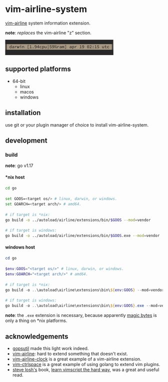 vim-airline-system
==================

[vim-airline](https://github.com/vim-airline/vim-airline) system information extension.

**note**: _replaces_ the vim-airline "z" section.

![screenshot](https://github.com/ratmav/vim-airline-system/blob/master/screenshot.png?raw=true)

## supported platforms

* 64-bit
  * linux
  * macos
  * windows

## installation

use git or your plugin manager of choice to install vim-airline-system.

## development

### build

**note**: go v1.17

#### *nix host

```bash
cd go

set GOOS=<target os/> # linux, darwin, or windows.
set GOARCH=<target arch/> # amd64.

# if target is *nix:
go build -o ../autoload/airline/extensions/bin/$GOOS --mod=vendor

# if target is windows:
go build -o ../autoload/airline/extensions/bin/$GOOS.exe --mod=vendor
```

#### windows host

```powershell
cd go

$env:GOOS="<target os/>" # linux, darwin, or windows.
$env:GOARCH="<target arch/>" # amd64.

# if target is *nix:
go build -o ..\autoload\airline\extensions\bin\${env:GOOS} --mod=vendor

# if target is windows:
go build -o ..\autoload\airline\extensions\bin\${env:GOOS}.exe --mod=vendor
```

**note**: the `.exe` extension is necessary, because apparently [magic bytes](https://en.wikipedia.org/wiki/List_of_file_signatures) is only a thing on *nix platforms.

## acknowledgements

* [gopsutil](https://github.com/shirou/gopsutil/) made this light work indeed.
* [vim-airline](https://github.com/vim-airline/vim-airline): hard to extend something that doesn't exist.
* [vim-airline-clock](https://github.com/enricobacis/vim-airline-clock) is a great example of a vim-airline extension.
* [vim-ctrlspace](https://github.com/vim-ctrlspace/vim-ctrlspace) is a great example of using golang to extend vim plugins.
* [steve losh's](https://stevelosh.com/) book, [learn vimscript the hard way](https://learnvimscriptthehardway.stevelosh.com/), was a great and useful read.
